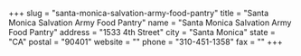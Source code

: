 +++
slug = "santa-monica-salvation-army-food-pantry"
title = "Santa Monica Salvation Army Food Pantry"
name = "Santa Monica Salvation Army Food Pantry"
address = "1533 4th Street"
city = "Santa Monica"
state = "CA"
postal = "90401"
website = ""
phone = "310-451-1358"
fax = ""
+++

